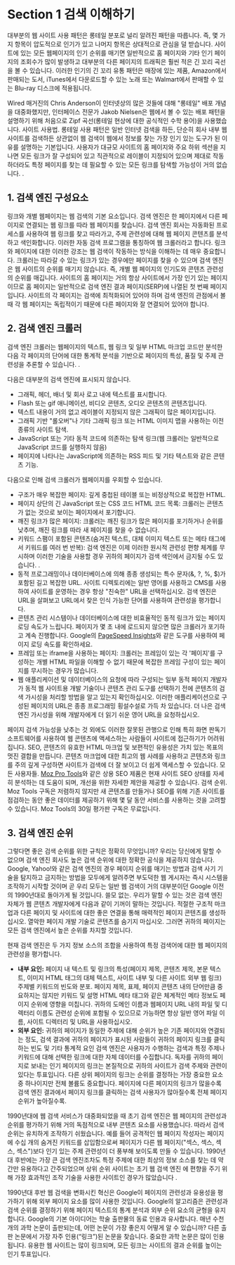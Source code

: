 # Section 1 검색 이해하기

대부분의 웹 사이트 사용 패턴은 롱테일 분포로 널리 알려진 패턴을 따릅니다. 즉, 몇 가지 항목이 압도적으로 인기가 있고 나머지 항목은 상대적으로 관심을 덜 받습니다. 사이트에 있는 모든 웹페이지의 인기 순위를 매기면 일반적으로 홈 페이지와 기타 인기 페이지의 조회수가 많이 발생하고 대부분의 다른 페이지의 트래픽은 훨씬 적은 긴 꼬리 곡선을 볼 수 있습니다. 이러한 인기의 긴 꼬리 유통 패턴은 매장에 있는 제품, Amazon에서 판매되는 도서, iTunes에서 다운로드할 수 있는 노래 또는 Walmart에서 판매할 수 있는 Blu-ray 디스크에 적용됩니다.

Wired 매거진의 Chris Anderson이 인터넷상의 많은 것들에 대해 "롱테일" 배포 개념을 대중화했지만, 인터페이스 전문가 Jakob Nielsen은 웹에서 볼 수 있는 배포 패턴을 설명하기 위해 처음으로 Zipf 곡선(롱테일 현상에 대한 공식적인 수학 용어)을 사용했습니다. 사이트 사용법. 롱테일 사용 패턴은 일반 인터넷 검색을 하든, 단순히 회사 내부 웹사이트를 검색하든 상관없이 웹 검색이 웹에서 정보를 찾는 가장 인기 있는 도구가 된 이유를 설명하는 기본입니다. 사용자가 대규모 사이트의 홈 페이지와 주요 하위 섹션을 지나면 모든 링크가 잘 구성되어 있고 직관적으로 레이블이 지정되어 있으며 제대로 작동하더라도 특정 페이지를 찾는 데 필요할 수 있는 모든 링크를 탐색할 가능성이 거의 없습니다. .

## 1. 검색 엔진 구성요소

링크와 개별 웹페이지는 웹 검색의 기본 요소입니다. 검색 엔진은 한 페이지에서 다른 페이지로 연결되는 웹 링크를 따라 웹 페이지를 찾습니다. 검색 엔진 회사는 자동화된 프로세스를 사용하여 웹 링크를 찾고 따라가고, 주제 관련성에 대해 웹 페이지 콘텐츠를 분석하고 색인화합니다. 이러한 자동 검색 프로그램을 통칭하여 웹 크롤러라고 합니다. 링크와 페이지에 대한 이러한 강조는 웹 검색이 작동하는 방식을 이해하는 데 매우 중요합니다. 크롤러는 따라갈 수 있는 링크가 있는 경우에만 페이지를 찾을 수 있으며 검색 엔진은 웹 사이트의 순위를 매기지 않습니다. 즉, 개별 웹 페이지의 인기도와 콘텐츠 관련성의 순위를 매깁니다. 사이트의 홈 페이지는 거의 항상 사이트에서 가장 인기 있는 페이지이므로 홈 페이지는 일반적으로 검색 엔진 결과 페이지(SERP)에 나열된 첫 번째 페이지입니다. 사이트의 각 페이지는 검색에 최적화되어 있어야 하며 검색 엔진의 관점에서 볼 때 각 웹 페이지는 독립적이기 때문에 다른 페이지와 잘 연결되어 있어야 합니다.

## 2. 검색 엔진 크롤러

검색 엔진 크롤러는 웹페이지의 텍스트, 웹 링크 및 일부 HTML 마크업 코드만 분석한 다음 각 페이지의 단어에 대한 통계적 분석을 기반으로 페이지의 특성, 품질 및 주제 관련성을 추론할 수 있습니다. .

다음은 대부분의 검색 엔진에 표시되지 않습니다.

- 그래픽, 헤더, 배너 및 회사 로고 내에 텍스트를 표시합니다.
- Flash 또는 gif 애니메이션, 비디오 콘텐츠, 오디오 콘텐츠의 콘텐츠입니다.
- 텍스트 내용이 거의 없고 레이블이 지정되지 않은 그래픽이 많은 페이지입니다.
- 그래픽 기반 "롤오버"나 기타 그래픽 링크 또는 HTML 이미지 맵을 사용하는 이전 종류의 사이트 탐색.
- JavaScript 또는 기타 동적 코드에 의존하는 탐색 링크(웹 크롤러는 일반적으로 JavaScript 코드를 실행하지 않음)
- 페이지에 나타나는 JavaScript에 의존하는 RSS 피드 및 기타 텍스트와 같은 콘텐츠 기능.

다음으로 인해 검색 크롤러가 웹페이지를 우회할 수 있습니다.

- 구조가 매우 복잡한 페이지: 깊게 중첩된 테이블 또는 비정상적으로 복잡한 HTML.
- 페이지 상단의 긴 JavaScript 또는 CSS 코드 HTML 코드 목록: 크롤러는 콘텐츠가 없는 것으로 보이는 페이지에서 포기합니다.
- 깨진 링크가 많은 페이지: 크롤러는 깨진 링크가 많은 페이지를 포기하거나 순위를 낮추며, 깨진 링크를 따라 새 페이지를 찾을 수 없습니다.
- 키워드 스팸이 포함된 콘텐츠(숨겨진 텍스트, 대체 이미지 텍스트 또는 메타 태그에서 키워드를 여러 번 반복): 검색 엔진은 이제 이러한 원시적 관련성 편향 체계를 무시하며 이러한 기술을 사용할 경우 귀하의 페이지가 검색 색인에서 금지될 수도 있습니다. .
- 동적 프로그래밍이나 데이터베이스에 의해 종종 생성되는 특수 문자(&, ?, %, $)가 포함된 길고 복잡한 URL. 사이트 디렉토리에는 일반 영어를 사용하고 CMS를 사용하여 사이트를 운영하는 경우 항상 "친숙한" URL을 선택하십시오. 검색 엔진은 URL을 살펴보고 URL에서 찾은 인식 가능한 단어를 사용하여 관련성을 평가합니다.
- 콘텐츠 관리 시스템이나 데이터베이스에 대한 비효율적인 동적 링크가 있는 페이지 로딩 속도가 느립니다. 페이지가 몇 초 내에 로드되지 않으면 많은 크롤러가 포기하고 계속 진행합니다. Google의 [PageSpeed Insights](http://developers.google.com/speed/pagespeed/)와 같은 도구를 사용하여 페이지 로딩 속도를 확인하세요.
- 프레임 또는 iframe을 사용하는 페이지: 크롤러는 프레임이 있는 각 '페이지'를 구성하는 개별 HTML 파일을 이해할 수 없기 때문에 복잡한 프레임 구성이 있는 페이지를 무시하는 경우가 많습니다.
- 웹 애플리케이션 및 데이터베이스의 요청에 따라 구성되는 일부 동적 페이지 개발자가 동적 웹 사이트용 개발 기술이나 콘텐츠 관리 도구를 선택하기 전에 콘텐츠의 검색 가시성을 처리할 방법을 알고 있는지 확인하십시오. 이러한 애플리케이션으로 구성된 페이지의 URL은 종종 프로그래밍 횡설수설로 가득 차 있습니다. 더 나은 검색 엔진 가시성을 위해 개발자에게 더 읽기 쉬운 영어 URL을 요청하십시오.

페이지 검색 가능성을 낮추는 것 외에도 이러한 잘못된 관행으로 인해 특히 화면 판독기 소프트웨어를 사용하여 웹 콘텐츠에 액세스하는 사람들이 사이트에 접근하기가 어려워집니다. SEO, 콘텐츠의 유효한 HTML 마크업 및 보편적인 유용성은 가치 있는 목표의 멋진 결합을 만듭니다. 콘텐츠 마크업에 대한 최고의 웹 사례를 사용하고 콘텐츠와 링크를 주의 깊게 구성하면 사이트가 검색에 더 잘 보이고 더 쉽게 액세스할 수 있습니다. 모든 사용자들. [Moz Pro Tools](http://moz.com/tools)와 같은 상용 SEO 제품은 현재 사이트 SEO 상태를 자세히 분석하는 데 도움이 되며, 개선을 위한 자세한 제안을 제공할 수 있습니다. 검색 순위. Moz Tools 구독은 저렴하지 않지만 새 콘텐츠를 만들거나 SEO를 위해 기존 사이트를 점검하는 동안 좋은 데이터를 제공하기 위해 몇 달 동안 서비스를 사용하는 것을 고려할 수 있습니다. Moz Tools의 30일 평가판 구독은 무료입니다.

## 3. 검색 엔진 순위

그렇다면 좋은 검색 순위를 위한 규칙은 정확히 무엇입니까? 우리는 당신에게 말할 수 없으며 검색 엔진 회사도 높은 검색 순위에 대한 정확한 공식을 제공하지 않습니다. Google, Yahoo!와 같은 검색 엔진의 경우 페이지 순위를 매기는 방법과 검색 사기 기술을 탐지하고 금지하는 방법을 모두에게 알려주면 부도덕한 웹 게시자는 즉시 시스템을 조작하기 시작할 것이며 곧 우리 모두는 일반 웹 검색이 거의 대부분이던 Google 이전의 1990년대로 돌아가게 될 것입니다. 쓸모 없는. 우리가 말할 수 있는 것은 검색 엔진 자체가 웹 콘텐츠 개발자에게 다음과 같이 기꺼이 말하는 것입니다. 적절한 구조적 마크업과 다른 페이지 및 사이트에 대한 좋은 연결을 통해 매력적인 페이지 콘텐츠를 생성하십시오. 열악한 페이지 개발 기술로 콘텐츠를 숨기지 마십시오. 그러면 귀하의 페이지는 모든 검색 엔진에서 높은 순위를 차지할 것입니다.

현재 검색 엔진은 두 가지 정보 소스의 조합을 사용하여 특정 검색어에 대한 웹 페이지의 관련성을 평가합니다.

- **내부 요인:** 페이지 내 텍스트 및 링크의 특성(페이지 제목, 콘텐츠 제목, 본문 텍스트, 이미지 HTML 태그의 대체 텍스트, 사이트 내부 및 다른 사이트 외부 웹 링크) 주제별 키워드의 빈도와 분포. 페이지 제목, 표제, 페이지 콘텐츠 내의 단어만큼 중요하지는 않지만 키워드 및 설명 HTML 메타 태그와 같은 체계적인 메타 정보도 페이지 순위에 영향을 미칩니다. 귀하의 도메인 이름과 웹페이지 URL 내의 파일 및 디렉터리 이름도 관련성 순위에 포함될 수 있으므로 가능하면 항상 일반 영어 파일 이름, 사이트 디렉터리 및 URL을 사용하십시오.
- **외부 요인:** 귀하의 페이지가 동일한 주제에 대해 순위가 높은 기존 페이지와 연결되는 정도, 검색 결과에 귀하의 페이지가 표시된 사람들이 귀하의 페이지 링크를 클릭하는 빈도 및 기타 통계적 요인 검색 엔진은 사용자가 수행하는 검색과 특정 주제나 키워드에 대해 선택한 링크에 대한 자체 데이터를 수집합니다. 독자를 귀하의 페이지로 보내는 인기 페이지의 링크는 본질적으로 귀하의 사이트가 검색 주제와 관련이 있다는 투표입니다. 다른 상위 페이지의 링크는 순위를 결정하는 가장 중요한 요소 중 하나이지만 전체 볼륨도 중요합니다. 페이지에 다른 페이지의 링크가 많을수록 검색 엔진 결과에서 페이지 링크를 클릭하는 검색 사용자가 많아질수록 전체 페이지 순위가 높아질수록.

1990년대에 웹 검색 서비스가 대중화되었을 때 초기 검색 엔진은 웹 페이지의 관련성과 순위를 평가하기 위해 거의 독점적으로 내부 콘텐츠 요소를 사용했습니다. 따라서 검색 순위는 유치하게 조작하기 쉬웠습니다. 예를 들어 공격적인 웹 페이지 작성자는 페이지에 수십 개의 숨겨진 키워드를 삽입함으로써 페이지가 다른 웹 페이지("섹스, 섹스, 섹스, 섹스")보다 인기 있는 주제 관련성이 더 풍부해 보이도록 만들 수 있습니다. 1990년대 후반에는 가장 큰 검색 엔진조차도 특정 주제에 대한 최상의 정보 소스를 찾는 데 약간만 유용하다고 간주되었으며 상위 순위 사이트는 초기 웹 검색 엔진 에 편향을 주기 위해 가장 효과적인 조작 기술을 사용한 사이트인 경우가 많았습니다 .

1990년대 후반 웹 검색을 변화시킨 혁신은 Google이 페이지의 관련성과 유용성을 평가하기 위해 외부 페이지 요소를 많이 사용한 것입니다. Google의 알고리즘은 관련성과 검색 순위를 결정하기 위해 페이지 텍스트의 통계 분석과 외부 순위 요소의 균형을 유지합니다. Google의 기본 아이디어는 학술 출판물의 동료 인용과 유사합니다. 매년 수천 개의 과학 논문이 출판되는데, 어떤 논문이 가장 좋은지 어떻게 알 수 있습니까? 다른 출판 논문에서 가장 자주 인용(“링크”)된 논문을 찾습니다. 중요한 과학 논문은 많이 인용됩니다. 유용한 웹 사이트는 많이 링크되며, 모든 링크는 사이트의 결과 순위를 높이는 인기 투표입니다.
